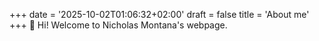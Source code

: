 +++
date = '2025-10-02T01:06:32+02:00'
draft = false
title = 'About me'
+++
👋 Hi! Welcome to Nicholas Montana's webpage.